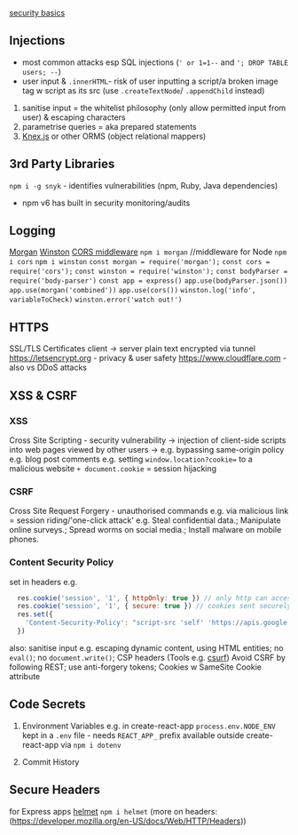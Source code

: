 [security basics]("./security.jpg")

## Injections
- most common attacks esp SQL injections (`' or 1=1--` and `'; DROP TABLE users; --`)
- user input & `.innerHTML`- risk of user inputting a script/a broken image tag w script as its src (use `.createTextNode`/ `.appendChild` instead)
1) sanitise input = the whitelist philosophy (only allow permitted input from user) & escaping characters
2) parametrise queries = aka prepared statements
3) [Knex.js](https://knexjs.org/) or other ORMS (object relational mappers)

## 3rd Party Libraries
`npm i -g snyk` - identifies vulnerabilities (npm, Ruby, Java dependencies)
- npm v6 has built in security monitoring/audits

## Logging
[Morgan](https://github.com/expressjs/morgan)
[Winston](https://github.com/winstonjs/winston)
[CORS middleware](https://github.com/expressjs/cors)
`npm i morgan` //middleware for Node
`npm i cors`
`npm i winston`
`const morgan = require('morgan');`
`const cors = require('cors');`
`const winston = require('winston');`
`const bodyParser = require('body-parser')`
`const app = express()`
`app.use(bodyParser.json())`
`app.use(morgan('combined'))`
`app.use(cors())`
`winston.log('info', variableToCheck)`
`winston.error('watch out!')`

## HTTPS
SSL/TLS Certificates
client -> server plain text encrypted via tunnel
https://letsencrypt.org - privacy & user safety
https://www.cloudflare.com - also vs DDoS attacks

## XSS & CSRF
### XSS
Cross Site Scripting - security vulnerability -> injection of client-side scripts into web pages viewed by other users -> e.g. bypassing same-origin policy
e.g. blog post comments e.g. setting `window.location?cookie=` to a malicious website `+ document.cookie`
= session hijacking

### CSRF
Cross Site Request Forgery - unauthorised commands e.g. via malicious link
= session riding/'one-click attack'
e.g. Steal confidential data.; Manipulate online surveys.; Spread worms on social media.; Install malware on mobile phones.

### Content Security Policy
set in headers
e.g.
```javascript
  res.cookie('session', '1', { httpOnly: true }) // only http can access cookies
  res.cookie('session', '1', { secure: true }) // cookies sent securely
  res.set({
    'Content-Security-Policy': "script-src 'self' 'https://apis.google.com'"
  })
```
also: sanitise input e.g. escaping dynamic content, using HTML entities; no `eval()`; no `document.write()`; CSP headers
(Tools e.g. [csurf](https://github.com/expressjs/csurf))
Avoid CSRF by following REST; use anti-forgery tokens; Cookies w SameSite Cookie attribute

## Code Secrets
1) Environment Variables
e.g. in create-react-app `process.env.NODE_ENV`
kept in a `.env` file - needs `REACT_APP_` prefix
available outside create-react-app via `npm i dotenv`

2) Commit History

## Secure Headers
for Express apps
[helmet](https://github.com/helmetjs/helmet)
`npm i helmet`
(more on headers: (https://developer.mozilla.org/en-US/docs/Web/HTTP/Headers))
